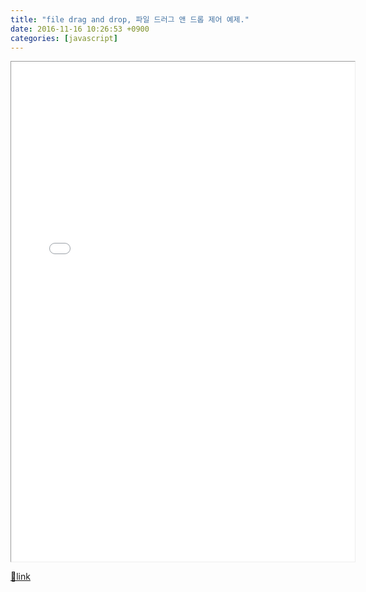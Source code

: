 ```yaml
---
title: "file drag and drop, 파일 드러그 앤 드롭 제어 예제."
date: 2016-11-16 10:26:53 +0900
categories: [javascript]
---
```


<iframe frameborder="1" height="800" src="/web_work/doc/drag_and_drop_file_control/drag_and_drop_file_control.html" style="border-width: 1px;" width="550"></iframe>


[🔗link](http://www.mins01.com/mh/tech/read/1046)